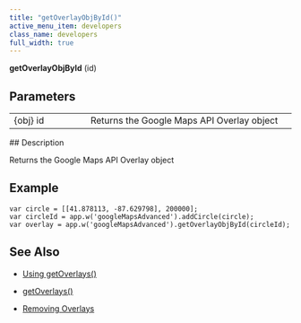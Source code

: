 ```yaml
---
title: "getOverlayObjById()"
active_menu_item: developers
class_name: developers
full_width: true
---
```



**getOverlayObjById** (id)

## Parameters

<table>
<tr>
<td width="169">
{obj} id

</td>
<td width="17">
</td>
<td width="694">
Returns the Google Maps API Overlay object

</td>
</tr>
</table>
## Description

Returns the Google Maps API Overlay object

## **Example**

     
    var circle = [[41.878113, -87.629798], 200000];
    var circleId = app.w('googleMapsAdvanced').addCircle(circle);
    var overlay = app.w('googleMapsAdvanced').getOverlayObjById(circleId);
     
   

## **See Also**

 - [Using getOverlays()](/developers/user-guide/product-guide/advanced-important-widgets/google-v3-maps-widget/working-with-overlays/using-getoverlays)

 - [getOverlays()](/developers/user-guide/scripting-apis/client-api/widget-object-functions/advanced-maps/getoverlays)

 - [Removing Overlays](/developers/user-guide/product-guide/advanced-important-widgets/google-v3-maps-widget/working-with-overlays/removing-overlays)

